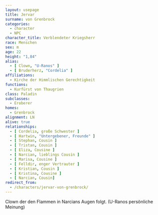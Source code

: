 ```yaml
---
layout: usepage
title: Jervar
surname: von Grenbrock
categories:
  - character
  - NPC
character_title: Verblendeter Kriegsherr
race: Menschen
sex: m
age: 22
height: "1,84"
alias:
  - [ Clown, "U-Ranos" ]
  - [ Bruderherz, "Cordelia" ]
affiliations:
  - Kirche der Himmlischen Gerechtigkeit
functions:
  - Kurfürst von Thaugrien
class: Paladin
subclasses:
  - Eroberer
homes:
  - Grenbrock
alignment: LN
alive: true
relationships:
  - [ Cordelia, große Schwester ]
  - [ Hartwin, "Untergebener, Freunde" ]
  - [ Stephan, Cousin ]
  - [ Tristan, Cousin ]
  - [ Eliza, Cousine ]
  - [ Narcian, lieblings Cousin ]
  - [ Marisa, Cousine ]
  - [ Felldir, enger Vertrauter ]
  - [ Kristian, Cousin ]
  - [ Kristina, Cousine ]
  - [ Narcian, Cousin]
redirect_from:
  - /characters/jervar-von-grenbrock/
---
```


Clown der den Flammen in Narcians Augen folgt. (U-Ranos persönliche Meinung)